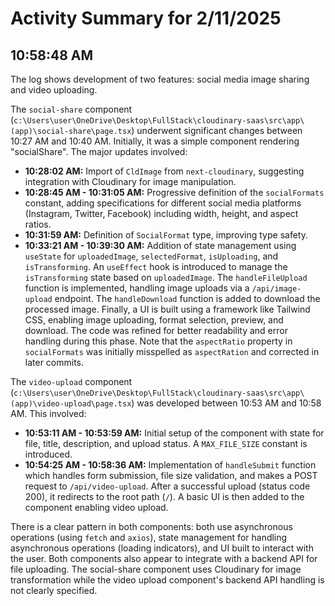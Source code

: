 # Activity Summary for 2/11/2025

## 10:58:48 AM
The log shows development of two features: social media image sharing and video uploading.

The `social-share` component (`c:\Users\user\OneDrive\Desktop\FullStack\cloudinary-saas\src\app\(app)\social-share\page.tsx`) underwent significant changes between 10:27 AM and 10:40 AM.  Initially, it was a simple component rendering "socialShare".  The major updates involved:

* **10:28:02 AM:**  Import of `CldImage` from `next-cloudinary`, suggesting integration with Cloudinary for image manipulation.
* **10:28:45 AM - 10:31:05 AM:**  Progressive definition of the `socialFormats` constant, adding specifications for different social media platforms (Instagram, Twitter, Facebook) including width, height, and aspect ratios.
* **10:31:59 AM:** Definition of `SocialFormat` type, improving type safety.
* **10:33:21 AM - 10:39:30 AM:**  Addition of state management using `useState` for `uploadedImage`, `selectedFormat`, `isUploading`, and `isTransforming`.  An `useEffect` hook is introduced to manage the `isTransforming` state based on `uploadedImage`. The `handleFileUpload` function is implemented, handling image uploads via a `/api/image-upload` endpoint.  The `handleDownload` function is added to download the processed image.  Finally, a UI is built using a framework like Tailwind CSS, enabling image uploading, format selection, preview, and download.  The code was refined for better readability and error handling during this phase.  Note that the `aspectRatio` property in `socialFormats` was initially misspelled as `aspectRation` and corrected in later commits.


The `video-upload` component (`c:\Users\user\OneDrive\Desktop\FullStack\cloudinary-saas\src\app\(app)\video-upload\page.tsx`) was developed between 10:53 AM and 10:58 AM. This involved:

* **10:53:11 AM - 10:53:59 AM:** Initial setup of the component with state for file, title, description, and upload status.  A `MAX_FILE_SIZE` constant is introduced.
* **10:54:25 AM - 10:58:36 AM:** Implementation of `handleSubmit` function which handles form submission, file size validation, and makes a POST request to `/api/video-upload`.  After a successful upload (status code 200), it redirects to the root path (`/`).  A basic UI is then added to the component enabling video upload.


There is a clear pattern in both components:  both use asynchronous operations (using `fetch` and `axios`), state management for handling asynchronous operations (loading indicators), and UI built to interact with the user.  Both components also appear to integrate with a backend API for file uploading.  The social-share component uses Cloudinary for image transformation while the video upload component's backend API handling is not clearly specified.
